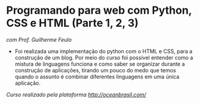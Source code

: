 # Programando para web com Python, CSS e HTML (Parte 1, 2, 3)
*com Prof. Guilherme Feulo*

- Foi realizada uma implementação do python com o HTML e CSS, para a construção de um blog. Por meio do curso foi possível entender como a mistura de linguagens funciona e como saber se organizar durante a construção de aplicações, tirando um pouco do medo que temos quando o assunto é combinar diferentes linguagens em uma única aplicação.

*Curso realizado pela plataforma http://oceanbrasil.com/*